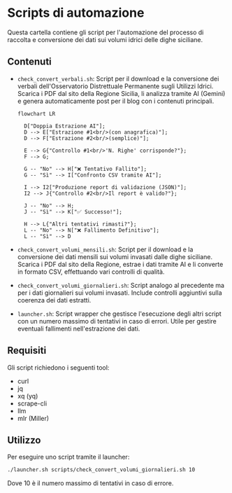 # Scripts di automazione

Questa cartella contiene gli script per l'automazione del processo di raccolta e conversione dei dati sui volumi idrici delle dighe siciliane.

## Contenuti

- `check_convert_verbali.sh`: Script per il download e la conversione dei verbali dell'Osservatorio Distrettuale Permanente sugli Utilizzi Idrici. Scarica i PDF dal sito della Regione Sicilia, li analizza tramite AI (Gemini) e genera automaticamente post per il blog con i contenuti principali.

  ```mermaid
  flowchart LR
    
    D["Doppia Estrazione AI"];
    D --> E["Estrazione #1<br/>(con anagrafica)"];
    D --> F["Estrazione #2<br/>(semplice)"];

    E --> G{"Controllo #1<br/>'N. Righe' corrisponde?"};
    F --> G;

    G -- "No" --> H["❌ Tentativo Fallito"];
    G -- "Sì" --> I["Confronto CSV tramite AI"];
    
    I --> I2["Produzione report di validazione (JSON)"];
    I2 --> J{"Controllo #2<br/>Il report è valido?"};

    J -- "No" --> H;
    J -- "Sì" --> K["✅ Successo!"];
    
    H --> L{"Altri tentativi rimasti?"};
    L -- "No" --> N["❌ Fallimento Definitivo"];
    L -- "Sì" --> D

  ```

- `check_convert_volumi_mensili.sh`: Script per il download e la conversione dei dati mensili sui volumi invasati dalle dighe siciliane. Scarica i PDF dal sito della Regione, estrae i dati tramite AI e li converte in formato CSV, effettuando vari controlli di qualità.

- `check_convert_volumi_giornalieri.sh`: Script analogo al precedente ma per i dati giornalieri sui volumi invasati. Include controlli aggiuntivi sulla coerenza dei dati estratti.

- `launcher.sh`: Script wrapper che gestisce l'esecuzione degli altri script con un numero massimo di tentativi in caso di errori. Utile per gestire eventuali fallimenti nell'estrazione dei dati.

## Requisiti

Gli script richiedono i seguenti tool:
- curl 
- jq
- xq (yq)
- scrape-cli
- llm
- mlr (Miller)

## Utilizzo

Per eseguire uno script tramite il launcher:

```bash
./launcher.sh scripts/check_convert_volumi_giornalieri.sh 10
```

Dove 10 è il numero massimo di tentativi in caso di errore.
